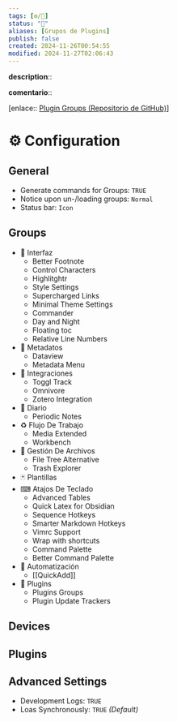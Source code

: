 ```yaml
---
tags: [⚙️/🔌]
status: "🔳"
aliases: [Grupos de Plugins]
publish: false
created: 2024-11-26T00:54:55
modified: 2024-11-27T02:06:43
---
```


**description**::

**comentario**::

[enlace:: [Plugin Groups (Repositorio de GitHub)](https://github.com/Mocca101/obsidian-plugin-groups)]

# ⚙ Configuration

## General

- Generate commands for Groups: `TRUE`
- Notice upon un-/loading groups: `Normal`
- Status bar: `Icon`

## Groups

- 💄 Interfaz
    - Better Footnote
    - Control Characters
    - Highlitghtr
    - Style Settings
    - Supercharged Links
    - Minimal Theme Settings
    - Commander
    - Day and Night
    - Floating toc
    - Relative Line Numbers
- 🔑 Metadatos
    - Dataview
    - Metadata Menu
- 🧩 Integraciones
    - Toggl Track
    - Omnivore
    - Zotero Integration
- 📒 Diario
    - Periodic Notes
- ♻ Flujo De Trabajo
    - Media Extended
    - Workbench
- 📂 Gestión De Archivos
    - File Tree Alternative
    - Trash Explorer
- 🃏 Plantillas
- ⌨ Atajos De Teclado
    - Advanced Tables
    - Quick Latex for Obsidian
    - Sequence Hotkeys
    - Smarter Markdown Hotkeys
    - Vimrc Support
    - Wrap with shortcuts
    - Command Palette
    - Better Command Palette
- 🔄 Automatización
    - [[QuickAdd]]
- 🔌 Plugins
    - Plugins Groups
    - Plugin Update Trackers

## Devices

## Plugins

## Advanced Settings

- Development Logs: `TRUE`
- Loas Synchronously: `TRUE` *(Default)*
